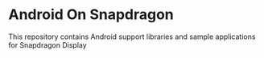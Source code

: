 # Android On Snapdragon

This repository contains Android support libraries and sample applications for Snapdragon Display
